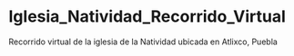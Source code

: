 # Iglesia_Natividad_Recorrido_Virtual
 Recorrido virtual de la iglesia de la Natividad ubicada en Atlixco, Puebla
